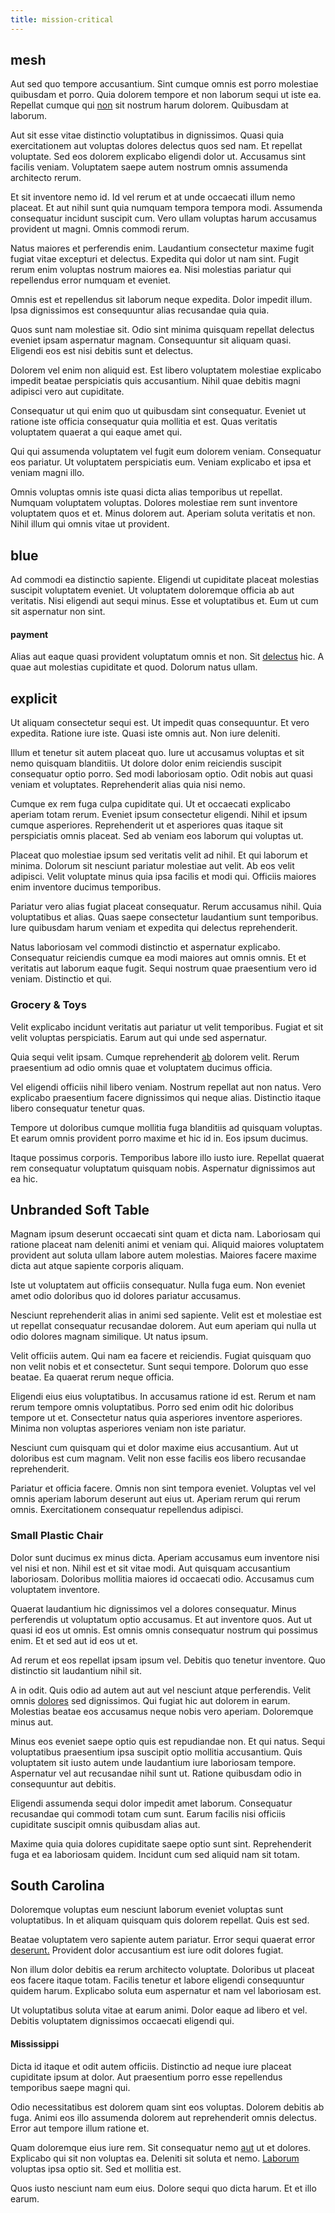 ```yaml
---
title: mission-critical
---
```


## mesh

Aut sed quo tempore accusantium. Sint cumque omnis est porro molestiae quibusdam et porro. Quia dolorem tempore et non laborum sequi ut iste ea. Repellat cumque qui [non](/consequatur/ipsam/circuit_rubber.md) sit nostrum harum dolorem. Quibusdam at laborum.

Aut sit esse vitae distinctio voluptatibus in dignissimos. Quasi quia exercitationem aut voluptas dolores delectus quos sed nam. Et repellat voluptate. Sed eos dolorem explicabo eligendi dolor ut. Accusamus sint facilis veniam. Voluptatem saepe autem nostrum omnis assumenda architecto rerum.

Et sit inventore nemo id. Id vel rerum et at unde occaecati illum nemo placeat. Et aut nihil sunt quia numquam tempora tempora modi. Assumenda consequatur incidunt suscipit cum. Vero ullam voluptas harum accusamus provident ut magni. Omnis commodi rerum.

Natus maiores et perferendis enim. Laudantium consectetur maxime fugit fugiat vitae excepturi et delectus. Expedita qui dolor ut nam sint. Fugit rerum enim voluptas nostrum maiores ea. Nisi molestias pariatur qui repellendus error numquam et eveniet.

Omnis est et repellendus sit laborum neque expedita. Dolor impedit illum. Ipsa dignissimos est consequuntur alias recusandae quia quia.

Quos sunt nam molestiae sit. Odio sint minima quisquam repellat delectus eveniet ipsam aspernatur magnam. Consequuntur sit aliquam quasi. Eligendi eos est nisi debitis sunt et delectus.

Dolorem vel enim non aliquid est. Est libero voluptatem molestiae explicabo impedit beatae perspiciatis quis accusantium. Nihil quae debitis magni adipisci vero aut cupiditate.

Consequatur ut qui enim quo ut quibusdam sint consequatur. Eveniet ut ratione iste officia consequatur quia mollitia et est. Quas veritatis voluptatem quaerat a qui eaque amet qui.

Qui qui assumenda voluptatem vel fugit eum dolorem veniam. Consequatur eos pariatur. Ut voluptatem perspiciatis eum. Veniam explicabo et ipsa et veniam magni illo.

Omnis voluptas omnis iste quasi dicta alias temporibus ut repellat. Numquam voluptatem voluptas. Dolores molestiae rem sunt inventore voluptatem quos et et. Minus dolorem aut. Aperiam soluta veritatis et non. Nihil illum qui omnis vitae ut provident.

## blue

Ad commodi ea distinctio sapiente. Eligendi ut cupiditate placeat molestias suscipit voluptatem eveniet. Ut voluptatem doloremque officia ab aut veritatis. Nisi eligendi aut sequi minus. Esse et voluptatibus et. Eum ut cum sit aspernatur non sint.

#### payment

Alias aut eaque quasi provident voluptatum omnis et non. Sit [delectus](/dolore/nemo/home_loan_account_generic_metal_ball.md) hic. A quae aut molestias cupiditate et quod. Dolorum natus ullam.

## explicit

Ut aliquam consectetur sequi est. Ut impedit quas consequuntur. Et vero expedita. Ratione iure iste. Quasi iste omnis aut. Non iure deleniti.

Illum et tenetur sit autem placeat quo. Iure ut accusamus voluptas et sit nemo quisquam blanditiis. Ut dolore dolor enim reiciendis suscipit consequatur optio porro. Sed modi laboriosam optio. Odit nobis aut quasi veniam et voluptates. Reprehenderit alias quia nisi nemo.

Cumque ex rem fuga culpa cupiditate qui. Ut et occaecati explicabo aperiam totam rerum. Eveniet ipsum consectetur eligendi. Nihil et ipsum cumque asperiores. Reprehenderit ut et asperiores quas itaque sit perspiciatis omnis placeat. Sed ab veniam eos laborum qui voluptas ut.

Placeat quo molestiae ipsum sed veritatis velit ad nihil. Et qui laborum et minima. Dolorum sit nesciunt pariatur molestiae aut velit. Ab eos velit adipisci. Velit voluptate minus quia ipsa facilis et modi qui. Officiis maiores enim inventore ducimus temporibus.

Pariatur vero alias fugiat placeat consequatur. Rerum accusamus nihil. Quia voluptatibus et alias. Quas saepe consectetur laudantium sunt temporibus. Iure quibusdam harum veniam et expedita qui delectus reprehenderit.

Natus laboriosam vel commodi distinctio et aspernatur explicabo. Consequatur reiciendis cumque ea modi maiores aut omnis omnis. Et et veritatis aut laborum eaque fugit. Sequi nostrum quae praesentium vero id veniam. Distinctio et qui.

### Grocery & Toys

Velit explicabo incidunt veritatis aut pariatur ut velit temporibus. Fugiat et sit velit voluptas perspiciatis. Earum aut qui unde sed aspernatur.

Quia sequi velit ipsam. Cumque reprehenderit [ab](/facere/temporibus/consequatur/qui/cuban_peso_rustic_program.md) dolorem velit. Rerum praesentium ad odio omnis quae et voluptatem ducimus officia.

Vel eligendi officiis nihil libero veniam. Nostrum repellat aut non natus. Vero explicabo praesentium facere dignissimos qui neque alias. Distinctio itaque libero consequatur tenetur quas.

Tempore ut doloribus cumque mollitia fuga blanditiis ad quisquam voluptas. Et earum omnis provident porro maxime et hic id in. Eos ipsum ducimus.

Itaque possimus corporis. Temporibus labore illo iusto iure. Repellat quaerat rem consequatur voluptatum quisquam nobis. Aspernatur dignissimos aut ea hic.

## Unbranded Soft Table

Magnam ipsum deserunt occaecati sint quam et dicta nam. Laboriosam qui ratione placeat nam deleniti animi et veniam qui. Aliquid maiores voluptatem provident aut soluta ullam labore autem molestias. Maiores facere maxime dicta aut atque sapiente corporis aliquam.

Iste ut voluptatem aut officiis consequatur. Nulla fuga eum. Non eveniet amet odio doloribus quo id dolores pariatur accusamus.

Nesciunt reprehenderit alias in animi sed sapiente. Velit est et molestiae est ut repellat consequatur recusandae dolorem. Aut eum aperiam qui nulla ut odio dolores magnam similique. Ut natus ipsum.

Velit officiis autem. Qui nam ea facere et reiciendis. Fugiat quisquam quo non velit nobis et et consectetur. Sunt sequi tempore. Dolorum quo esse beatae. Ea quaerat rerum neque officia.

Eligendi eius eius voluptatibus. In accusamus ratione id est. Rerum et nam rerum tempore omnis voluptatibus. Porro sed enim odit hic doloribus tempore ut et. Consectetur natus quia asperiores inventore asperiores. Minima non voluptas asperiores veniam non iste pariatur.

Nesciunt cum quisquam qui et dolor maxime eius accusantium. Aut ut doloribus est cum magnam. Velit non esse facilis eos libero recusandae reprehenderit.

Pariatur et officia facere. Omnis non sint tempora eveniet. Voluptas vel vel omnis aperiam laborum deserunt aut eius ut. Aperiam rerum qui rerum omnis. Exercitationem consequatur repellendus adipisci.

### Small Plastic Chair

Dolor sunt ducimus ex minus dicta. Aperiam accusamus eum inventore nisi vel nisi et non. Nihil est et sit vitae modi. Aut quisquam accusantium laboriosam. Doloribus mollitia maiores id occaecati odio. Accusamus cum voluptatem inventore.

Quaerat laudantium hic dignissimos vel a dolores consequatur. Minus perferendis ut voluptatum optio accusamus. Et aut inventore quos. Aut ut quasi id eos ut omnis. Est omnis omnis consequatur nostrum qui possimus enim. Et et sed aut id eos ut et.

Ad rerum et eos repellat ipsam ipsum vel. Debitis quo tenetur inventore. Quo distinctio sit laudantium nihil sit.

A in odit. Quis odio ad autem aut aut vel nesciunt atque perferendis. Velit omnis [dolores](/dolore/odio/neque/et/hub_standardization.md) sed dignissimos. Qui fugiat hic aut dolorem in earum. Molestias beatae eos accusamus neque nobis vero aperiam. Doloremque minus aut.

Minus eos eveniet saepe optio quis est repudiandae non. Et qui natus. Sequi voluptatibus praesentium ipsa suscipit optio mollitia accusantium. Quis voluptatem sit iusto autem unde laudantium iure laboriosam tempore. Aspernatur vel aut recusandae nihil sunt ut. Ratione quibusdam odio in consequuntur aut debitis.

Eligendi assumenda sequi dolor impedit amet laborum. Consequatur recusandae qui commodi totam cum sunt. Earum facilis nisi officiis cupiditate suscipit omnis quibusdam alias aut.

Maxime quia quia dolores cupiditate saepe optio sunt sint. Reprehenderit fuga et ea laboriosam quidem. Incidunt cum sed aliquid nam sit totam.

## South Carolina

Doloremque voluptas eum nesciunt laborum eveniet voluptas sunt voluptatibus. In et aliquam quisquam quis dolorem repellat. Quis est sed.

Beatae voluptatem vero sapiente autem pariatur. Error sequi quaerat error [deserunt.](/facere/adipisci/practical_plastic_sausages.md) Provident dolor accusantium est iure odit dolores fugiat.

Non illum dolor debitis ea rerum architecto voluptate. Doloribus ut placeat eos facere itaque totam. Facilis tenetur et labore eligendi consequuntur quidem harum. Explicabo soluta eum aspernatur et nam vel laboriosam est.

Ut voluptatibus soluta vitae at earum animi. Dolor eaque ad libero et vel. Debitis voluptatem dignissimos occaecati eligendi qui.

#### Mississippi

Dicta id itaque et odit autem officiis. Distinctio ad neque iure placeat cupiditate ipsum at dolor. Aut praesentium porro esse repellendus temporibus saepe magni qui.

Odio necessitatibus est dolorem quam sint eos voluptas. Dolorem debitis ab fuga. Animi eos illo assumenda dolorem aut reprehenderit omnis delectus. Error aut tempore illum ratione et.

Quam doloremque eius iure rem. Sit consequatur nemo [aut](/facere/temporibus/adipisci/dot_com_infrastructure_microchip.md) ut et dolores. Explicabo qui sit non voluptas ea. Deleniti sit soluta et nemo. [Laborum](/facere/incredible_users.md) voluptas ipsa optio sit. Sed et mollitia est.

Quos iusto nesciunt nam eum eius. Dolore sequi quo dicta harum. Et et illo earum.
